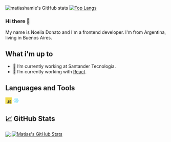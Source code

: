 ![matiashamie's GitHub stats](https://github-readme-stats.vercel.app/api?username=matiashamie&show_icons=true&theme=highcontrast)
[![Top Langs](https://github-readme-stats.vercel.app/api/top-langs/?username=matiashamie&layout=compact&theme=highcontrast)](https://github.com/matiashamie/github-readme-stats)

### Hi there 👋

My name is Noelia Donato and I'm a frontend developer. I'm from Argentina, living in Buenos Aires. 


## What i'm up to

- 🔭 I’m currently working at Santander Tecnologia.
- 🌱 I’m currently working with [React](https://reactjs.org).

## Languages and Tools
<code><img height="20" src="https://raw.githubusercontent.com/github/explore/80688e429a7d4ef2fca1e82350fe8e3517d3494d/topics/javascript/javascript.png"></code>
<code><img height="20" src="https://raw.githubusercontent.com/github/explore/80688e429a7d4ef2fca1e82350fe8e3517d3494d/topics/react/react.png"></code>

## &#x1f4c8; GitHub Stats

<a href="https://github.com/matiashamie/matiashamie">
  <img align="center" src="https://github-readme-stats.vercel.app/api/top-langs/?username=matiashamie&hide=java,html,tex&title_color=70a5fd&text_color=38bdae&icon_color=bf91f3&bg_color=1a1b27&langs_count=3" />
</a>
<a href="https://github.com/nsdonato/nsdonato">
  <img align="center" src="https://github-readme-stats.vercel.app/api?username=nsdonato&show_icons=true&line_height=27&count_private=true&title_color=70a5fd&text_color=38bdae&icon_color=bf91f3&bg_color=1a1b27&theme=tokyonight" alt="Matias's GitHub Stats" />
</a>


[1.1]: http://i.imgur.com/0o48UoR.png (github icon with padding)

<!-- icons without padding -->

[1.2]: http://i.imgur.com/9I6NRUm.png (github icon without padding)
[2.2]: https://raw.githubusercontent.com/nsdonato/nsdonato/master/linkedin-3-16.png (LinkedIn icon without padding)


<!-- links to your social media accounts -->

[1]: https://github.com/matiashamie
[2]: https://www.linkedin.com/in/mhamie



<!-- Resources -->
<!-- Icons: https://simpleicons.org/ -->
<!-- GitHub Stats: https://github.com/anuraghazra/github-readme-stats -->
<!-- Emojis: https://emojipedia.org/emoji/ -->
<!-- HTML Emojis: https://www.fileformat.info/index.htm -->
<!-- Shields: https://shields.io/ -->
<!-- Awesome GitHub Profile README: https://github.com/abhisheknaiidu/awesome-github-profile-readme -->
